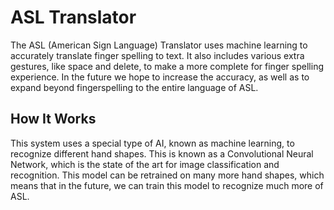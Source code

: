 # ASL Translator

The ASL (American Sign Language) Translator uses machine learning to accurately translate finger spelling to text. It also includes various extra gestures, like space and delete, to make a more complete for finger spelling experience. In the future we hope to increase the accuracy, as well as to expand beyond fingerspelling to the entire language of ASL. 

## How It Works

This system uses a special type of AI, known as machine learning, to recognize different hand shapes. This is known as a Convolutional Neural Network, which is the state of the art for image classification and recognition. This model can be retrained on many more hand shapes, which means that in the future, we can train this model to recognize much more of ASL.


 
